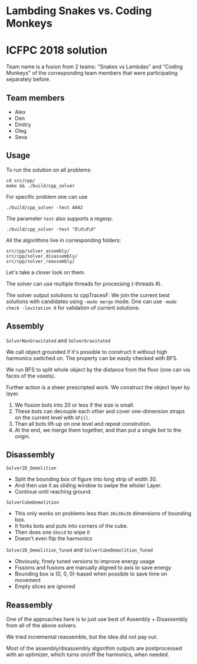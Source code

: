 # Lambding Snakes vs. Coding Monkeys
# ICFPC 2018 solution

Team name is a fusion from 2 teams: "Snakes vs Lambdas" and "Coding Monkeys" of
the corresponding team members that were participating separately before.

## Team members

* Alex
* Den
* Dmitry
* Oleg
* Seva

## Usage


To run the solution on all problems:
```
cd src/cpp/
make && ./build/cpp_solver
```

For specific problem one can use
```
./build/cpp_solver -test A042
```

The parameter `test` also supports a regexp:
```
./build/cpp_solver -test "D\d\d\d"
```

All the algorithms live in corresponding folders:
```
src/cpp/solver_assembly/
src/cpp/solver_disassembly/
src/cpp/solver_reassembly/
```

Let's take a closer look on them.

The solver can use multiple threads for processing (-threads #).

The solver output solutions to cppTracesF. We join the current best solutions with candidates using `-mode merge` mode.
One can use `-mode check -levitation 0` for validation of current solutions.

## Assembly

`SolverNonGravitated` and `SolverGravitated`

We call object grounded if it's possible to construct it without high harmonics switched on. The property can be easily checked with BFS.

We run BFS to split whole object by the distance from the floor (one can via faces of the voxels).

Further action is a sheer prescripted work. We construct the object layer by layer.

1. We fission bots into 20 or less if the size is small.
2. These bots can decouple each other and cover one-dimension straps on the current level with `GFill`.
3. Than all bots lift-up on one level and repeat constrution.
4. At the end, we merge them together, and than put a single bot to the origin.

## Disassembly

`Solver2D_Demolition`

 * Split the bounding box of figure into long strip of width 30.
 * And then use it as sliding window to swipe the wholer Layer.
 * Continue until reaching ground.


`SolverCubeDemolition`

 * This only works on problems less than `30x30x30` dimensions of bounding box.
 * It forks bots and puts into corners of the cube.
 * Then does one `GVoid` to wipe it
 * Doesn't even flip the harmonics

`Solver2D_Demolition_Tuned` and `SolverCubeDemolition_Tuned`

 * Obviously, finely tuned versions to improve energy usage
 * Fissions and fusions are manually aligned to axis to save energy
 * Bounding box is (0, 0, 0)-based when possible to save time on movement
 * Empty slices are ignored

## Reassembly

One of the approaches here is to just use best of Assembly + Disassembly from all of the above solvers.

We tried incremental reassemble, but the idea did not pay out.

Most of the assembly/disassembly algorithm outputs are postprocessed with an optimizer, which turns on/off the harmonics, when needed.
